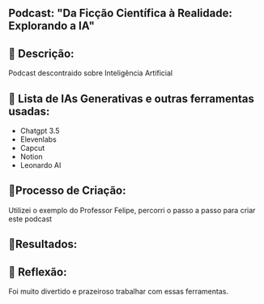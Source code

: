 ## Podcast: "Da Ficção Científica à Realidade: Explorando a IA"

## 📒 Descrição:
Podcast descontraido sobre Inteligência Artificial

## 🤖 Lista de IAs Generativas e outras ferramentas usadas:
- Chatgpt 3.5
- Elevenlabs 
- Capcut 
- Notion
- Leonardo AI
    
## 🧐Processo de Criação:
Utilizei o exemplo do Professor Felipe, percorri o passo a passo para criar este podcast

## 🚀Resultados:


## 💭 Reflexão:
Foi muito divertido e prazeiroso trabalhar com essas ferramentas.


